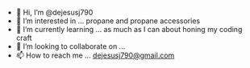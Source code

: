 - 👋 Hi, I’m @dejesusj790
- 👀 I’m interested in ... propane and propane accessories
- 🌱 I’m currently learning ... as much as I can about honing my coding craft 
- 💞️ I’m looking to collaborate on ... 
- 📫 How to reach me ... dejesusj790@gmail.com

<!---
dejesusj790/dejesusj790 is a ✨ special ✨ repository because its `README.md` (this file) appears on your GitHub profile.
You can click the Preview link to take a look at your changes.
--->
